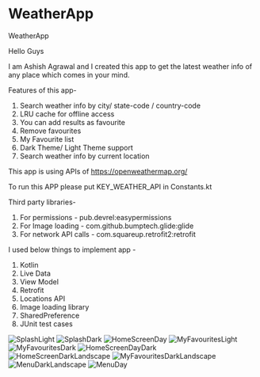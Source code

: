 # WeatherApp
WeatherApp

Hello Guys

I am Ashish Agrawal and I created this app to get the latest weather info of any place which comes in your mind.

Features of this app-

1. Search weather info by city/ state-code / country-code
2. LRU cache for offline access
3. You can add results as favourite
4. Remove favourites
5. My Favourite list
6. Dark Theme/ Light Theme support
6. Search weather info by current location


This app is using APIs of https://openweathermap.org/ 

To run this APP please put KEY_WEATHER_API in Constants.kt


 Third party libraries-

1. For permissions - pub.devrel:easypermissions
2. For Image loading - com.github.bumptech.glide:glide
3. For network API calls - com.squareup.retrofit2:retrofit




I used below things to implement app -
1. Kotlin
2. Live Data
3. View Model
4. Retrofit
5. Locations API
6. Image loading library
5. SharedPreference
6. JUnit test cases



![SplashLight](screenshots/0.png "Splash Light")
![SplashDark](screenshots/0_1.png "Splash Dark")
![HomeScreenDay](screenshots/1.png "Home Screen Light")
![MyFavouritesLight](screenshots/2.png "MyFavourites Light")
![MyFavouritesDark](screenshots/3.png "MyFavourites Dark")
![HomeScreenDayDark](screenshots/4.png "Home Screen Dark")
![HomeScreenDarkLandscape](screenshots/5.png "Home Screen Dark Landscape")
![MyFavouritesDarkLandscape](screenshots/6.png "MyFavourites Dark -Landscape")
![MenuDarkLandscape](screenshots/7.png "Menu Screen Dark Landscape Mode")
![MenuDay](screenshots/8.png "Menu Screen Light")



